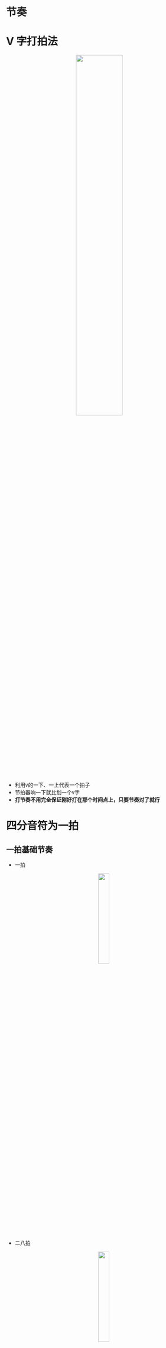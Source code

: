 # 节奏

# V 字打拍法

<p style="text-align:center;"><img src="../../image/foundation/methonV.jpg" width="50%" align="middle" /></p>

- 利用`V`的一下、一上代表一个拍子
- 节拍器响一下就比划一个`V`字
- **打节奏不用完全保证刚好打在那个时间点上，只要节奏对了就行**

# 四分音符为一拍

## 一拍基础节奏

- 一拍
    <p style="text-align:center;"><img src="../../image/foundation/rhythm1.jpg" width="25%" align="middle" /></p>
- 二八拍
    <p style="text-align:center;"><img src="../../image/foundation/rhythm28.jpg" width="25%" align="middle" /></p>

- 四十六
    <p style="text-align:center;"><img src="../../image/foundation/rhythm16.jpg" width="25%" align="middle" /></p>

- 前八后十六
    <p style="text-align:center;"><img src="../../image/foundation/rhythm816.jpg" width="25%" align="middle" /></p>
- 前十六后八
    <p style="text-align:center;"><img src="../../image/foundation/rhythm168.jpg" width="25%" align="middle" /></p>
- 前附点
    <p style="text-align:center;"><img src="../../image/foundation/rhythmFrontDot.jpg" width="25%" align="middle" /></p>
- 后附点
    <p style="text-align:center;"><img src="../../image/foundation/rhythmBackDot.jpg" width="25%" align="middle" /></p>
- 小切分
    <p style="text-align:center;"><img src="../../image/foundation/rhythmSyncopate.jpg" width="25%" align="middle" /></p>
- 三连音：**常规节奏用「v」字法就能很好解决，但是三连音无法实现对一拍的2分，使用三角形更容易掌握节奏一点**
    <p style="text-align:center;"><img src="../../image/foundation/rhythm3.jpg" width="25%" align="middle" /></p>
- 三连音变体：**三连音中的每个音符的持续时间也可以改变**
    <p style="text-align:center;"><img src="../../image/foundation/rhythm3Change.jpg" width="100%" align="middle" /></p>
## 两拍节奏
- 大附点：也分前后附点类型
    <p style="text-align:center;"><img src="../../image/foundation/rhythmLargeSyncopate.jpg" width="25%" align="middle" /></p>
- 大附点变体
    <p style="text-align:center;"><img src="../../image/foundation/rhythmLargeSyncopate2.jpg" width="25%" align="middle" /></p>
- 大切分
    <p style="text-align:center;"><img src="../../image/foundation/rhythmLargeSyncopate3.jpg" width="25%" align="middle" /></p>
- 大切分变体
    <p style="text-align:center;"><img src="../../image/foundation/rhythmLargeSyncopateMore.jpg" width="50%" align="middle" /></p>

## 一拍延长

<p style="text-align:center;"><img src="../../image/foundation/rhythmMore.jpg" width="75%" align="middle" /></p>

## 休止符

**对于休止符号，就把「哒」换成「空」。**

<p style="text-align:center;"><img src="../../image/foundation/rhythmStop.jpg" width="75%" align="middle" /></p>

# 八分音符为一拍

## v 字法

> [!tip]
> 一个八分音符为一拍，打一个 V 字

<p style="text-align:center;"><img src="../../image/foundation/quaver.jpg" width="75%" align="middle" /></p>

## 三角形法

**对于以八分音符为一拍的乐谱，其实其拍号一般都是 $\frac{3}{8}$ 与 $\frac{6}{8}$。** 这两个拍号下的音符一般则以三个音符为一组，这就是否适合使用三角形法

<p style="text-align:center;"><img src="../../image/foundation/quaver38.jpg" width="75%" align="middle" /></p>

<p style="text-align:center;"><img src="../../image/foundation/quaver68.jpg" width="75%" align="middle" /></p>

# 连音

> [!tip]
> - 三代二、五六七代四、九到十五代八。。。
> - 二四代三、八代六、十六代十二。。。

## 三代二

三代二：
- **三**：一个三连音
- **二**：三连音中，一个「常规音符」的两倍就是这个三连音代表的拍数
- **常规音符**：能用来均分表示一个三连音的音符

<p style="text-align:center;"><img src="../../image/foundation/rhythm3Change.jpg" width="100%" align="middle" /></p>

第一个三连音：由一个四分音符与一个八分音符组成，两个音符加起来就是 $\frac{3}{8}$ ；能够均分三连音 $\frac{3}{8}$ 的常规音符为八分音符；根据「三代二」，可知该三连音表示的拍数为 $\frac{1}{8} * 2$，即一个四分音符；若以四分音符为一拍，那么该三连音就表示一拍。

## 二/四代三

二/四代三：
- **二/四：** 一个二/四连音
- **三：**  一个「常规音符」的三倍就是连音代表的拍数

<p style="text-align:center;"><img src="../../image/foundation/slurred24.jpg" width="75%" align="middle" /></p>

<p style="text-align:center;"><img src="../../image/foundation/slurred38.jpg" width="100%" align="middle" /></p>

> [!tip]
> - **二/四代三：** 该类连音只有在能采用三角形打拍法的节奏中才有意义，即 $\frac{3}{8}$ 与 $\frac{6}{8}$。**因为该类连音能确保代表的音符拍数一直是常规音符的「三」倍。**
> - **二连音**：这个算是一种特殊情况。用常规音符的一倍和两倍来表示二连音，完全没必要，因为就是基础音符，因此二连音还是表示三倍的常规音符

## 其他连音

- 三代二、五六七代四、九到十五代八。。。

能代表一拍的音符均被称之为 $2^n$ 分音符，而连音想要利用若干个音符来拆分整数倍的拍数，那就是的要让连音中的音符能够表示成一个 $2^n$ 分音符。因此「代」字后面都是 $2^n$ 

<p style="text-align:center;"><img src="../../image/foundation/slurred1.jpg" width="75%" align="middle" /></p>

- 二四代三、八代六、十六代十二。。。

该类连音主要应用于类似 $\frac{3}{8}$ 与 $\frac{6}{8}$ ，能用三角形法打拍子的节奏。那就需要连音所代表的拍数能够为某个基础音符的 $3$ 倍，因此「代」字后面都是三的倍数。又由于「代」字前面非 $2^n$ 的连音，第一条规则已经约束，所以该系列连音的「代」字前面的连音数均为 $2^n$ 

<p style="text-align:center;"><img src="../../image/foundation/slurred2.jpg" width="75%" align="middle" /></p>

# 延音

<p style="text-align:center;"><img src="../../image/foundation/Fermata.jpg" width="50%" align="middle" /></p>

**对于被延音的音符使用「啊」进行代替。**

# 还原号与变音记号


> [!note]
> - 任何一种变音记号，对「同一小节」它出现之后的所有「同一个音」生效
> - 当「同一小节」的「同一个音」出现新的变音记号后，立马以新的变音记号为准

<p style="text-align:center;"><img src="../../image/foundation/FermataExample.jpg" width="75%" align="middle" /></p>

# 音值组合法

- 四几拍：同一拍的音符要连在一起
    <p style="text-align:center;"><img src="../../image/foundation/CombinateNote4.jpg" width="25%" align="middle" /></p>

- $\frac{3}{8}$ 与 $\frac{6}{8}$：三拍连接在一起

    <p style="text-align:center;"><img src="../../image/foundation/CombinateNote3.jpg" width="50%" align="middle" /></p>

    
